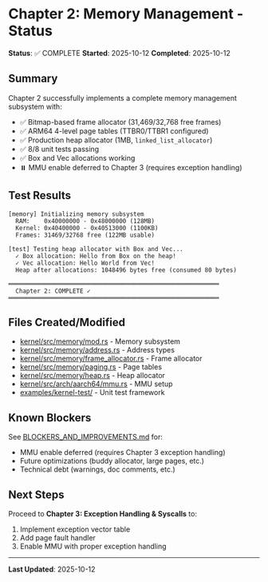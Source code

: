 # Chapter 2: Memory Management - Status

**Status**: ✅ COMPLETE
**Started**: 2025-10-12
**Completed**: 2025-10-12

## Summary

Chapter 2 successfully implements a complete memory management subsystem with:
- ✅ Bitmap-based frame allocator (31,469/32,768 free frames)
- ✅ ARM64 4-level page tables (TTBR0/TTBR1 configured)
- ✅ Production heap allocator (1MB, `linked_list_allocator`)
- ✅ 8/8 unit tests passing
- ✅ Box and Vec allocations working
- ⏸️ MMU enable deferred to Chapter 3 (requires exception handling)

## Test Results

```
[memory] Initializing memory subsystem
  RAM:    0x40000000 - 0x48000000 (128MB)
  Kernel: 0x40400000 - 0x40513000 (1100KB)
  Frames: 31469/32768 free (122MB usable)

[test] Testing heap allocator with Box and Vec...
  ✓ Box allocation: Hello from Box on the heap!
  ✓ Vec allocation: Hello World from Vec!
  Heap after allocations: 1048496 bytes free (consumed 80 bytes)

═══════════════════════════════════════════════════════════
  Chapter 2: COMPLETE ✓
═══════════════════════════════════════════════════════════
```

## Files Created/Modified

- [kernel/src/memory/mod.rs](../../kernel/src/memory/mod.rs) - Memory subsystem
- [kernel/src/memory/address.rs](../../kernel/src/memory/address.rs) - Address types
- [kernel/src/memory/frame_allocator.rs](../../kernel/src/memory/frame_allocator.rs) - Frame allocator
- [kernel/src/memory/paging.rs](../../kernel/src/memory/paging.rs) - Page tables
- [kernel/src/memory/heap.rs](../../kernel/src/memory/heap.rs) - Heap allocator
- [kernel/src/arch/aarch64/mmu.rs](../../kernel/src/arch/aarch64/mmu.rs) - MMU setup
- [examples/kernel-test/](../../examples/kernel-test/) - Unit test framework

## Known Blockers

See [BLOCKERS_AND_IMPROVEMENTS.md](BLOCKERS_AND_IMPROVEMENTS.md#chapter-2-memory-management) for:
- MMU enable deferred (requires Chapter 3 exception handling)
- Future optimizations (buddy allocator, large pages, etc.)
- Technical debt (warnings, doc comments, etc.)

## Next Steps

Proceed to **Chapter 3: Exception Handling & Syscalls** to:
1. Implement exception vector table
2. Add page fault handler
3. Enable MMU with proper exception handling

---

**Last Updated**: 2025-10-12
